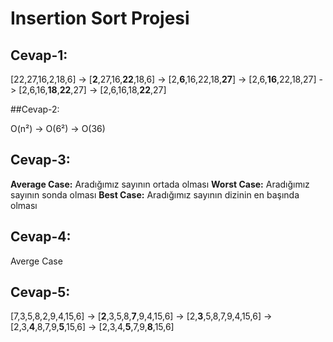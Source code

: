 # Insertion Sort Projesi

## Cevap-1:

[22,27,16,2,18,6] -> [<b>2</b>,27,16,<b>22</b>,18,6] -> [2,<b>6</b>,16,22,18,<b>27</b>] -> [2,6,<b>16</b>,22,18,27] -> [2,6,16,<b>18</b>,<b>22</b>,27] -> [2,6,16,18,<b>22</b>,27]

##Cevap-2: 

O(n²) -> O(6²) -> O(36)

## Cevap-3:

<b>Average Case:</b> Aradığımız sayının ortada olması
<n><b>Worst Case:</b> Aradığımız sayının sonda olması
<n><b>Best Case:</b> Aradığımız sayının dizinin en başında olması


## Cevap-4:

Averge Case

## Cevap-5:

[7,3,5,8,2,9,4,15,6] -> [<b>2</b>,3,5,8,<b>7</b>,9,4,15,6] -> [2,<b>3</b>,5,8,7,9,4,15,6] -> [2,3,<b>4</b>,8,7,9,<b>5</b>,15,6] -> [2,3,4,<b>5</b>,7,9,<b>8</b>,15,6]